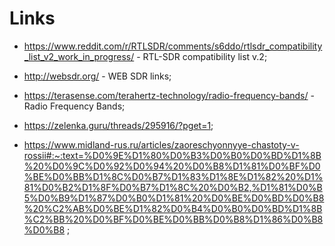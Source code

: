 # Links

- https://www.reddit.com/r/RTLSDR/comments/s6ddo/rtlsdr_compatibility_list_v2_work_in_progress/ - RTL-SDR compatibility list v.2;

- http://websdr.org/ - WEB SDR links;

- https://terasense.com/terahertz-technology/radio-frequency-bands/ - Radio Frequency Bands;

- https://zelenka.guru/threads/295916/?pget=1;

- https://www.midland-rus.ru/articles/zaoreschyonnyye-chastoty-v-rossii#:~:text=%D0%9E%D1%80%D0%B3%D0%B0%D0%BD%D1%8B%20%D0%9C%D0%92%D0%94%20%D0%B8%D1%81%D0%BF%D0%BE%D0%BB%D1%8C%D0%B7%D1%83%D1%8E%D1%82%20%D1%81%D0%B2%D1%8F%D0%B7%D1%8C%20%D0%B2,%D1%81%D0%B5%D0%B9%D1%87%D0%B0%D1%81%20%D0%BE%D0%BD%D0%B8%20%C2%AB%D0%BE%D1%82%D0%B4%D0%B0%D0%BD%D1%8B%C2%BB%20%D0%BF%D0%BE%D0%BB%D0%B8%D1%86%D0%B8%D0%B8 ;